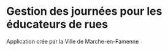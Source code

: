 Gestion des journées pour les éducateurs de rues
=========

Application crée par la Ville de Marche-en-Famenne 
